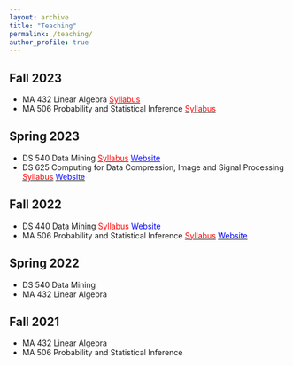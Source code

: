 ```yaml
---
layout: archive
title: "Teaching"
permalink: /teaching/
author_profile: true
---
```


<!-- {% include base_path %}

{% for post in site.teaching reversed %}
  {% include archive-single.html %}
{% endfor %} -->

## Fall 2023
- MA 432 Linear Algebra <a href = "/files/MA432_Fall23.pdf" target="_blank"><span style="color:red">Syllabus</span></a>
- MA 506 Probability and Statistical Inference <a href = "/files/MA506_Fall23.pdf" target="_blank"><span style="color:red">Syllabus</span></a>

## Spring 2023
- DS 540 Data Mining <a href = "/files/MA540_Spring23.pdf" target="_blank"><span style="color:red">Syllabus</span></a> <a href = "https://p-shekhar.github.io/2023_DS540/" target="_blank"><span style="color:blue">Website</span></a>
- DS 625 Computing for Data Compression, Image and Signal Processing <a href = "/files/DS625_Spring23.pdf" target="_blank"><span style="color:red">Syllabus</span></a> <a href = "https://p-shekhar.github.io/2023_DS625/" target="_blank"><span style="color:blue">Website</span></a>

## Fall 2022
- DS 440 Data Mining <a href = "/files/DS440_Fall22.pdf" target="_blank"><span style="color:red">Syllabus</span></a> <a href = "https://p-shekhar.github.io/DS440/" target="_blank"><span style="color:blue">Website</span></a>
- MA 506 Probability and Statistical Inference <a href = "/files/MA506_Fall22.pdf" target="_blank"><span style="color:red">Syllabus</span></a> <a href = "https://p-shekhar.github.io/MA506/" target="_blank"><span style="color:blue">Website</span></a>

## Spring 2022
- DS 540 Data Mining
- MA 432 Linear Algebra

## Fall 2021
- MA 432 Linear Algebra
- MA 506 Probability and Statistical Inference

